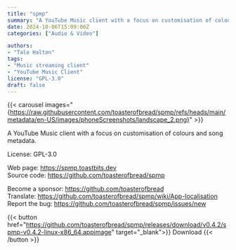 ```yaml
---
title: "spmp"
summary: "A YouTube Music client with a focus on customisation of colours and song metadata."
date: 2024-10-06T15:09:00Z
categories: ["Audio & Video"]

authors:
- "Talo Halton"
tags: 
- "Music streaming client"
- "YouTube Music Client"
license: "GPL-3.0"
draft: false
---
```


{{< carousel images="{https://raw.githubusercontent.com/toasterofbread/spmp/refs/heads/main/metadata/en-US/images/phoneScreenshots/landscape_2.png}" >}}

A YouTube Music client with a focus on customisation of colours and song metadata.

License: GPL-3.0

Web page: <https://spmp.toastbits.dev>  
Source code: <https://github.com/toasterofbread/spmp>

Become a sponsor: <https://github.com/toasterofbread>  
Translate: <https://github.com/toasterofbread/spmp/wiki/App-localisation>  
Report the bug: <https://github.com/toasterofbread/spmp/issues/new>  

{{< button href="https://github.com/toasterofbread/spmp/releases/download/v0.4.2/spmp-v0.4.2-linux-x86_64.appimage" target="_blank">}}
Download
{{< /button >}}

